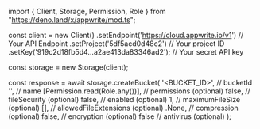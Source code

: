 import { Client, Storage, Permission, Role } from "https://deno.land/x/appwrite/mod.ts";

const client = new Client()
    .setEndpoint('https://cloud.appwrite.io/v1') // Your API Endpoint
    .setProject('5df5acd0d48c2') // Your project ID
    .setKey('919c2d18fb5d4...a2ae413da83346ad2'); // Your secret API key

const storage = new Storage(client);

const response = await storage.createBucket(
    '<BUCKET_ID>', // bucketId
    '<NAME>', // name
    [Permission.read(Role.any())], // permissions (optional)
    false, // fileSecurity (optional)
    false, // enabled (optional)
    1, // maximumFileSize (optional)
    [], // allowedFileExtensions (optional)
    .None, // compression (optional)
    false, // encryption (optional)
    false // antivirus (optional)
);
